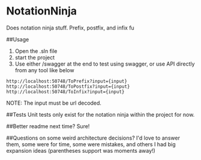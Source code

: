 # NotationNinja
Does notation ninja stuff.  Prefix, postfix, and infix fu

##Usage
1. Open the .sln file
2. start the project
3. Use either /swagger at the end to test using swagger, or use API directly from any tool like below

```
http://localhost:50748/ToPrefix?input={input}
http://localhost:50748/ToPostfix?input={input}
http://localhost:50748/ToInfix?input={input}
```

NOTE: The input must be url decoded.

##Tests
Unit tests only exist for the notation ninja within the project for now.

##Better readme next time?
Sure!

##Questions on some weird architecture decisions?
I'd love to answer them, some were for time, some were mistakes, and others I had big expansion ideas (parentheses support was moments away!)